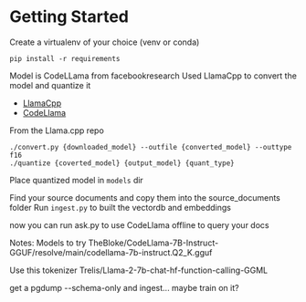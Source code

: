 # Getting Started
Create a virtualenv of your choice (venv or conda)

```
pip install -r requirements
```

Model is CodeLLama from facebookresearch
Used LlamaCpp to convert the model and quantize it
* [LlamaCpp](https://github.com/ggerganov/llama.cpp.git)
* [CodeLlama](https://github.com/facebookresearch/codellama.git)

From the Llama.cpp repo
```
./convert.py {downloaded_model} --outfile {converted_model} --outtype f16
./quantize {coverted_model} {output_model} {quant_type}
```
Place quantized model in `models` dir

Find your source documents and copy them into the source_documents folder
Run `ingest.py` to built the vectordb and embeddings

now you can run ask.py to use CodeLlama offline to query your docs



Notes:
Models to try
TheBloke/CodeLlama-7B-Instruct-GGUF/resolve/main/codellama-7b-instruct.Q2_K.gguf

Use this tokenizer
Trelis/Llama-2-7b-chat-hf-function-calling-GGML

get a pgdump --schema-only and ingest... maybe train on it?